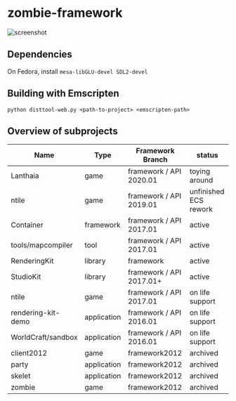 # zombie-framework

![screenshot](https://raw.githubusercontent.com/minexew/zombie-framework/master/screenshots/screenshot-20120627-224725.png)

## Dependencies

On Fedora, install `mesa-libGLU-devel SDL2-devel`

## Building with Emscripten
`python disttool-web.py <path-to-project> <emscripten-path>`

## Overview of subprojects

Name | Type | Framework Branch | status
-----|------|------------------|-------
Lanthaia|game|framework / API 2020.01|toying around
ntile|game|framework / API 2019.01|unfinished ECS rework
Container|framework|framework / API 2017.01|active
tools/mapcompiler|tool|framework / API 2017.01|active
RenderingKit|library|framework|active
StudioKit|library|framework / API 2017.01+|active
ntile|game|framework / API 2017.01|on life support
rendering-kit-demo|application|framework / API 2016.01|on life support
WorldCraft/sandbox|application|framework / API 2016.01|on life support
client2012|game|framework2012|archived
party|application|framework2012|archived
skelet|application|framework2012|archived
zombie|game|framework2012|archived
